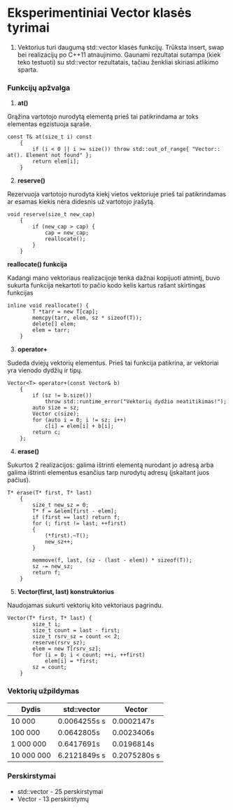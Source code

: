 # Eksperimentiniai Vector klasės tyrimai

1. Vektorius turi daugumą std::vector klasės funkcijų. Trūksta insert, swap bei realizacijų po C++11 atnaujinimo. 
Gaunami rezultatai sutampa (kiek teko testuoti) su std::vector rezultatais, tačiau ženkliai skiriasi atlikimo sparta.

### Funkcijų apžvalga 

1. **at()**

Grąžina vartotojo nurodytą elementą prieš tai patikrindama ar toks elementas egzistuoja sąraše.

```shell
const T& at(size_t i) const
	{
		if (i < 0 || i >= size()) throw std::out_of_range{ "Vector:: at(). Element not found" };
		return elem[i];
	}
```

2. **reserve()**

Rezervuoja vartotojo nurodyta kiekį vietos vektoriuje prieš tai patikrindamas ar esamas kiekis nėra didesnis už vartotojo įrašytą. 

```shell
void reserve(size_t new_cap)
	{
		if (new_cap > cap) {
			cap = new_cap;
			reallocate();
		}
	}
```

**reallocate() funkcija**

Kadangi mano vektoriaus realizacijoje tenka dažnai kopijuoti atmintį, buvo sukurta funkcija nekartoti to pačio kodo kelis kartus rašant 
skirtingas funkcijas

```shell
inline void reallocate() {
		T *tarr = new T[cap];
		memcpy(tarr, elem, sz * sizeof(T));
		delete[] elem;
		elem = tarr;
	}
```

3. **operator+**

Sudeda dviejų vektorių elementus. Prieš tai funkcija patikrina, ar vektoriai yra vienodo dydžių ir tipų.

```shell
Vector<T> operator+(const Vector& b)
	{
		if (sz != b.size())
			throw std::runtime_error("Vektorių dydžio neatitikimas!");
		auto size = sz;
		Vector c(size);
		for (auto i = 0; i != sz; i++)
			c[i] = elem[i] + b[i];
		return c;
	};
```

4. **erase()**

Sukurtos 2 realizacijos: galima ištrinti elementą nurodant jo adresą arba galima ištrinti elementus esančius tarp nurodytų adresų (įskaitant juos pačius).

```shell
T* erase(T* first, T* last)
	{
		size_t new_sz = 0;
		T* f = &elem[first - elem];
		if (first == last) return f;
		for (; first != last; ++first)
		{
			(*first).~T();
			new_sz++;
		}

		memmove(f, last, (sz - (last - elem)) * sizeof(T));
		sz -= new_sz;
		return f;
	}
```

5. **Vector(first, last) konstruktorius**

Naudojamas sukurti vektorių kito vektoriaus pagrindu.

```shell
Vector(T* first, T* last) {
		size_t i;
		size_t count = last - first;
		size_t rsrv_sz = count << 2;
		reserve(rsrv_sz);
		elem = new T[rsrv_sz];
		for (i = 0; i < count; ++i, ++first)
			elem[i] = *first;
		sz = count;
	}
```

### Vektorių užpildymas

| Dydis    | std::vector | Vector  |
|----------|-------------|-------------|
| 10 000     | 0.0064255s s | 0.0002147s   |
| 100 000   | 0.0642805s | 0.0023406s |
| 1 000 000  | 0.6417691s | 0.0196814s |
| 10 000 000 | 6.2121849s s  | 0.2075280s s |

### Perskirstymai

* std::vector - 25 perskirstymai
* Vector - 13 perskirstymų

